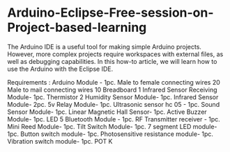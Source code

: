# Arduino-Eclipse-Free-session-on-Project-based-learning
The Arduino IDE is a useful tool for making simple Arduino projects. However, more complex projects require workspaces with external files, as well as debugging capabilities. In this how-to article, we will learn how to use the Arduino with the Eclipse IDE.

Requirements :
Arduino Module - 1pc.
Male to female connecting wires 20 
Male to mail connecting wires 10 
Breadboard  1
Infrared Sensor Receiving Module- 1pc.
Thermistor 2
Humidity Sensor Module- 1pc.
Infrared Sensor Module- 2pc.
5v Relay Module- 1pc.
Ultrasonic sensor hc 05 - 1pc.
Sound Sensor Module- 1pc.
Linear Magnetic Hall Sensor- 1pc.
Active Buzzer Module- 1pc.
LED 5
Bluetooth Module - 1pc.
RF Transmitter receiver - 1pc.
Mini Reed Module- 1pc.
Tilt Switch Module- 1pc.
7 segment  LED module- 1pc.
Button switch module- 1pc.
Photosensitive resistance module- 1pc.
Vibration switch module- 1pc.
POT   K


